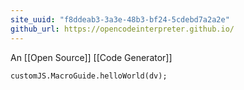 ```yaml
---
site_uuid: "f8ddeab3-3a3e-48b3-bf24-5cdebd7a2a2e"
github_url: https://opencodeinterpreter.github.io/
---
```

An [[Open Source]] [[Code Generator]]

```dataviewjs
customJS.MacroGuide.helloWorld(dv);
```
